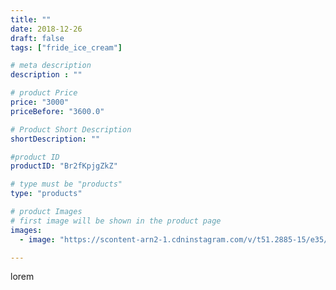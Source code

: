 ```yaml
---
title: ""
date: 2018-12-26
draft: false
tags: ["fride_ice_cream"]

# meta description
description : ""

# product Price
price: "3000"
priceBefore: "3600.0"

# Product Short Description
shortDescription: ""

#product ID
productID: "Br2fKpjgZkZ"

# type must be "products"
type: "products"

# product Images
# first image will be shown in the product page
images:
  - image: "https://scontent-arn2-1.cdninstagram.com/v/t51.2885-15/e35/47498149_1131417800356334_5884663100948831455_n.jpg?se=7&tp=1&_nc_ht=scontent-arn2-1.cdninstagram.com&_nc_cat=102&_nc_ohc=JIzABRUpAQAAX8-GYq7&ccb=7-4&oh=1261c4aa81bc3d7445decc5ce0e811ee&oe=60824040&ig_cache_key=MTk0Mjg3NzM2MDUxMjY2OTk3Nw%3D%3D.2-ccb7-4"

---
```

lorem
